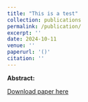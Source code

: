 ```yaml
---
title: "This is a test"
collection: publications
permalink: /publication/
excerpt: ''
date: 2024-10-11
venue: ''
paperurl: '()'
citation: ''
---
```


<b> Abstract: </b>

[Download paper here]()

